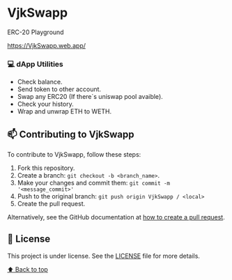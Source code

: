 # VjkSwapp

ERC-20 Playground

https://VjkSwapp.web.app/

### 💻 dApp Utilities

- Check balance.
- Send token to other account.
- Swap any ERC20 (If there`s uniswap pool avaible).
- Check your history.
- Wrap and unwrap ETH to WETH.

## 📫 Contributing to VjkSwapp

To contribute to VjkSwapp, follow these steps:

1. Fork this repository.
2. Create a branch: `git checkout -b <branch_name>`.
3. Make your changes and commit them: `git commit -m '<message_commit>'`
4. Push to the original branch: `git push origin VjkSwapp / <local>`
5. Create the pull request.

Alternatively, see the GitHub documentation at [how to create a pull request](https://help.github.com/en/github/collaborating-with-issues-and-pull-requests/creating-a-pull-request).

## 📝 License

This project is under license. See the [LICENSE](LICENSE.md) file for more details.

[⬆ Back to top](#VjkSwapp)<br>
